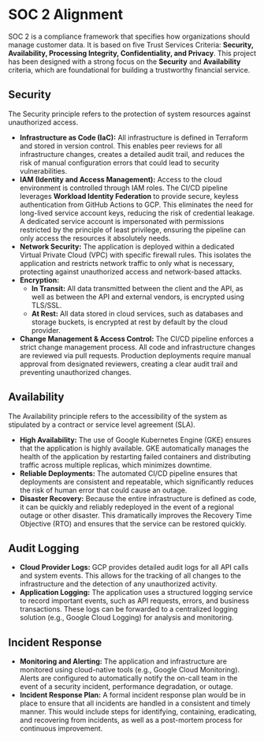 # SOC 2 Alignment

SOC 2 is a compliance framework that specifies how organizations should manage customer data. It is based on five Trust Services Criteria: **Security, Availability, Processing Integrity, Confidentiality, and Privacy**. This project has been designed with a strong focus on the **Security** and **Availability** criteria, which are foundational for building a trustworthy financial service.

## Security

The Security principle refers to the protection of system resources against unauthorized access.

*   **Infrastructure as Code (IaC):** All infrastructure is defined in Terraform and stored in version control. This enables peer reviews for all infrastructure changes, creates a detailed audit trail, and reduces the risk of manual configuration errors that could lead to security vulnerabilities.
*   **IAM (Identity and Access Management):** Access to the cloud environment is controlled through IAM roles. The CI/CD pipeline leverages **Workload Identity Federation** to provide secure, keyless authentication from GitHub Actions to GCP. This eliminates the need for long-lived service account keys, reducing the risk of credential leakage. A dedicated service account is impersonated with permissions restricted by the principle of least privilege, ensuring the pipeline can only access the resources it absolutely needs.
*   **Network Security:** The application is deployed within a dedicated Virtual Private Cloud (VPC) with specific firewall rules. This isolates the application and restricts network traffic to only what is necessary, protecting against unauthorized access and network-based attacks.
*   **Encryption:**
    *   **In Transit:** All data transmitted between the client and the API, as well as between the API and external vendors, is encrypted using TLS/SSL.
    *   **At Rest:** All data stored in cloud services, such as databases and storage buckets, is encrypted at rest by default by the cloud provider.
*   **Change Management & Access Control:** The CI/CD pipeline enforces a strict change management process. All code and infrastructure changes are reviewed via pull requests. Production deployments require manual approval from designated reviewers, creating a clear audit trail and preventing unauthorized changes.

## Availability

The Availability principle refers to the accessibility of the system as stipulated by a contract or service level agreement (SLA).

*   **High Availability:** The use of Google Kubernetes Engine (GKE) ensures that the application is highly available. GKE automatically manages the health of the application by restarting failed containers and distributing traffic across multiple replicas, which minimizes downtime.
*   **Reliable Deployments:** The automated CI/CD pipeline ensures that deployments are consistent and repeatable, which significantly reduces the risk of human error that could cause an outage.
*   **Disaster Recovery:** Because the entire infrastructure is defined as code, it can be quickly and reliably redeployed in the event of a regional outage or other disaster. This dramatically improves the Recovery Time Objective (RTO) and ensures that the service can be restored quickly.

## Audit Logging

*   **Cloud Provider Logs:** GCP provides detailed audit logs for all API calls and system events. This allows for the tracking of all changes to the infrastructure and the detection of any unauthorized activity.
*   **Application Logging:** The application uses a structured logging service to record important events, such as API requests, errors, and business transactions. These logs can be forwarded to a centralized logging solution (e.g., Google Cloud Logging) for analysis and monitoring.

## Incident Response

*   **Monitoring and Alerting:** The application and infrastructure are monitored using cloud-native tools (e.g., Google Cloud Monitoring). Alerts are configured to automatically notify the on-call team in the event of a security incident, performance degradation, or outage.
*   **Incident Response Plan:** A formal incident response plan would be in place to ensure that all incidents are handled in a consistent and timely manner. This would include steps for identifying, containing, eradicating, and recovering from incidents, as well as a post-mortem process for continuous improvement.
